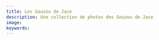 ```yaml
---
title: Les Gouzou de Jace
description: Une collection de photos des Gouzou de Jace
image:
keywords:
---
```

